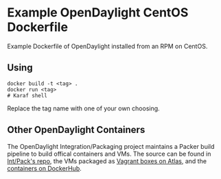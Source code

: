 # Example OpenDaylight CentOS Dockerfile

Example Dockerfile of OpenDaylight installed from an RPM on CentOS.

## Using

```
docker build -t <tag> .
docker run <tag>
# Karaf shell
```

Replace the tag name with one of your own choosing.

## Other OpenDaylight Containers

The OpenDaylight Integration/Packaging project maintains a Packer build
pipeline to build offical containers and VMs. The source can be found in
[Int/Pack's repo][1], the VMs packaged as [Vagrant boxes on Atlas][2], and
the [containers on DockerHub][3].

[1]: https://git.opendaylight.org/gerrit/gitweb?p=integration/packaging.git;a=tree;f=packer;hb=refs/heads/master "ODL Int/Pack repo"

[2]: https://atlas.hashicorp.com/opendaylight/boxes/odl "ODL Vagrant-based VMs"

[3]: https://hub.docker.com/r/opendaylight/odl/ "ODL containers"
